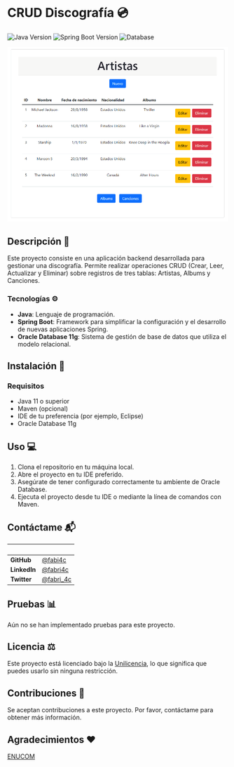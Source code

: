 # CRUD Discografía :cd:

![Java Version](https://img.shields.io/badge/java-%11ED8B00.svg?style=for-the-badge&logo=openjdk&logoColor=white)
![Spring Boot Version](https://img.shields.io/badge/Spring_Boot-2.7-brightgreen.svg?style=for-the-badge&logo=spring&logoColor=white)
![Database](https://img.shields.io/badge/Database-Oracle_11g-red.svg?style=for-the-badge&logo=oracle&logoColor=white)

![screenshot](./app_screenshot.gif)

## Descripción :page_facing_up:

Este proyecto consiste en una aplicación backend desarrollada para gestionar una discografía. Permite realizar operaciones CRUD (Crear, Leer, Actualizar y Eliminar) sobre registros de tres tablas: Artistas, Albums y Canciones.

### Tecnologías :gear:
- **Java**: Lenguaje de programación.
- **Spring Boot**: Framework para simplificar la configuración y el desarrollo de nuevas aplicaciones Spring.
- **Oracle Database 11g**: Sistema de gestión de base de datos que utiliza el modelo relacional.

## Instalación :wrench:

### Requisitos
- Java 11 o superior
- Maven (opcional)
- IDE de tu preferencia (por ejemplo, Eclipse)
- Oracle Database 11g

## Uso :computer:

1. Clona el repositorio en tu máquina local.
2. Abre el proyecto en tu IDE preferido.
3. Asegúrate de tener configurado correctamente tu ambiente de Oracle Database.
4. Ejecuta el proyecto desde tu IDE o mediante la línea de comandos con Maven.

## Contáctame :mailbox_with_mail:

| &nbsp;       | &nbsp;                                               |
| ------------ | ---------------------------------------------------- |
| **GitHub**   | [@fabi4c](https://github.com/fabri4c)               |
| **LinkedIn** | [@fabri4c](https://www.linkedin.com/in/fabri4c/)     |
| **Twitter**  | [@fabri_4c](https://twitter.com/fabri_4c)            |

## Pruebas :bar_chart:

Aún no se han implementado pruebas para este proyecto.

## Licencia :balance_scale:

Este proyecto está licenciado bajo la [Unilicencia](https://unlicense.org), lo que significa que puedes usarlo sin ninguna restricción.

## Contribuciones :handshake:

Se aceptan contribuciones a este proyecto. Por favor, contáctame para obtener más información.

## Agradecimientos :heart:

[ENUCOM](https://enucom.com.mx/)

